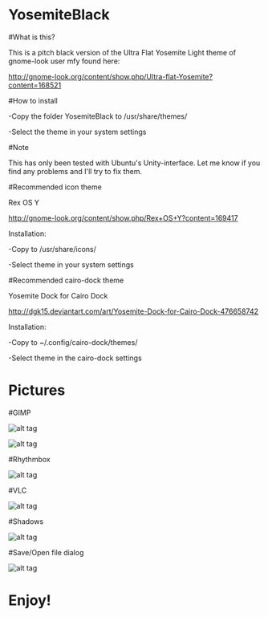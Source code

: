 # YosemiteBlack

#What is this?

This is a pitch black version of the Ultra Flat Yosemite Light theme of gnome-look user mfy found here:

http://gnome-look.org/content/show.php/Ultra-flat-Yosemite?content=168521

#How to install

-Copy the folder YosemiteBlack to /usr/share/themes/

-Select the theme in your system settings

#Note

This has only been tested with Ubuntu's Unity-interface. Let me know if you find any problems and I'll try to fix them.

#Recommended icon theme

Rex OS Y

http://gnome-look.org/content/show.php/Rex+OS+Y?content=169417

Installation: 

-Copy to /usr/share/icons/

-Select theme in your system settings

#Recommended cairo-dock theme

Yosemite Dock for Cairo Dock

http://dgk15.deviantart.com/art/Yosemite-Dock-for-Cairo-Dock-476658742

Installation:

-Copy to ~/.config/cairo-dock/themes/

-Select theme in the cairo-dock settings

# Pictures

#GIMP

![alt tag](https://i.imgur.com/YAJw7uL.png)

![alt tag](http://i.imgur.com/syxfP7Y.png)

#Rhythmbox

![alt tag](http://i.imgur.com/VWOS4xz.png)

#VLC

![alt tag](http://i.imgur.com/0tZIpyl.png)

#Shadows

![alt tag](http://i.imgur.com/5SCha3U.png)

#Save/Open file dialog

![alt tag](http://i.imgur.com/Kz9FZlr.png)

# Enjoy!
